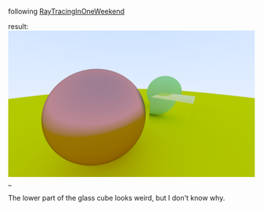following [RayTracingInOneWeekend](https://raytracing.github.io/books/RayTracingInOneWeekend.html#diffusematerials/truelambertianreflection)

result:
![](output.png)_

The lower part of the glass cube looks weird, but I don't know why.
